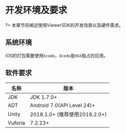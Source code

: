

# 开发环境及要求

?> 本章节将阐述使用ViewerSDK的开发场景以及硬件需求。



## 系统环境

iOS的打包需要使用`Xcode`，`Xcode`是`OSX`独占的应用。



## 软件要求

| 名称    | 版本                          |
| ------- | ----------------------------- |
| JDK     | JDK 1.7.0+                    |
| ADT     | Android 7.0(API Level 24)+    |
| Unity   | 2018.1.0+ (推荐使用2018.2.0+) |
| Vuforia | 7.2.23+                       |